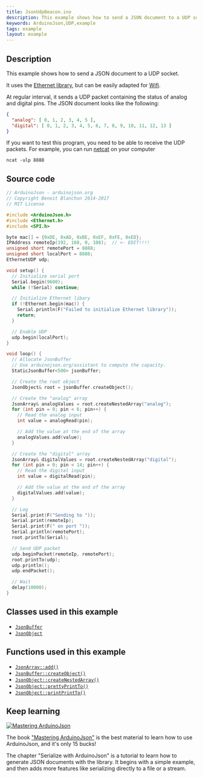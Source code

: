 ```yaml
---
title: JsonUdpBeacon.ino
description: This example shows how to send a JSON document to a UDP socket. It uses the Ethernet library but could easily be changed to support Wifi.
keywords: ArduinoJson,UDP,example
tags: example
layout: example
---
```


## Description

This example shows how to send a JSON document to a UDP socket.

It uses the [Ethernet library](https://www.arduino.cc/en/Reference/Ethernet), but can be easily adapted for [Wifi](https://www.arduino.cc/en/Reference/WiFi).

At regular interval, it sends a UDP packet containing the status of analog and digital pins.
The JSON document looks like the following:

```json
{
  "analog": [ 0, 1, 2, 3, 4, 5 ],
  "digital": [ 0, 1, 2, 3, 4, 5, 6, 7, 8, 9, 10, 11, 12, 13 ]
}
```

If you want to test this program, you need to be able to receive the UDP packets.
For example, you can run [netcat](https://nmap.org/ncat/) on your computer

    ncat -ulp 8888

## Source code

```c++
// ArduinoJson - arduinojson.org
// Copyright Benoit Blanchon 2014-2017
// MIT License

#include <ArduinoJson.h>
#include <Ethernet.h>
#include <SPI.h>

byte mac[] = {0xDE, 0xAD, 0xBE, 0xEF, 0xFE, 0xED};
IPAddress remoteIp(192, 168, 0, 108);  // <- EDIT!!!!
unsigned short remotePort = 8888;
unsigned short localPort = 8888;
EthernetUDP udp;

void setup() {
  // Initialize serial port
  Serial.begin(9600);
  while (!Serial) continue;

  // Initialize Ethernet libary
  if (!Ethernet.begin(mac)) {
    Serial.println(F("Failed to initialize Ethernet library"));
    return;
  }

  // Enable UDP
  udp.begin(localPort);
}

void loop() {
  // Allocate JsonBuffer
  // Use arduinojson.org/assistant to compute the capacity.
  StaticJsonBuffer<500> jsonBuffer;

  // Create the root object
  JsonObject& root = jsonBuffer.createObject();

  // Create the "analog" array
  JsonArray& analogValues = root.createNestedArray("analog");
  for (int pin = 0; pin < 6; pin++) {
    // Read the analog input
    int value = analogRead(pin);

    // Add the value at the end of the array
    analogValues.add(value);
  }

  // Create the "digital" array
  JsonArray& digitalValues = root.createNestedArray("digital");
  for (int pin = 0; pin < 14; pin++) {
    // Read the digital input
    int value = digitalRead(pin);

    // Add the value at the end of the array
    digitalValues.add(value);
  }

  // Log
  Serial.print(F("Sending to "));
  Serial.print(remoteIp);
  Serial.print(F(" on port "));
  Serial.println(remotePort);
  root.printTo(Serial);

  // Send UDP packet
  udp.beginPacket(remoteIp, remotePort);
  root.printTo(udp);
  udp.println();
  udp.endPacket();

  // Wait
  delay(10000);
}
```

## Classes used in this example

* [`JsonBuffer`]({{site.baseurl}}/api/jsonbuffer/)
* [`JsonObject`]({{site.baseurl}}/api/jsonobject/)

## Functions used in this example

* [`JsonArray::add()`]({{site.baseurl}}/api/jsonarray/add/)
* [`JsonBuffer::createObject()`]({{site.baseurl}}/api/jsonbuffer/createobject/)
* [`JsonObject::createNestedArray()`]({{site.baseurl}}/api/jsonobject/createnestedarray/)
* [`JsonObject::prettyPrintTo()`]({{site.baseurl}}/api/jsonobject/prettyprintto/)
* [`JsonObject::printPrintTo()`]({{site.baseurl}}/api/jsonobject/printprintto/)

## Keep learning

<a href="https://leanpub.com/arduinojson/"><img src="{{site.baseurl}}/images/cover200.png" class="float-right" alt="Mastering ArduinoJson"></a>

The book ["Mastering ArduinoJson"](https://leanpub.com/arduinojson/) is the best material to learn how to use ArduinoJson, and it's only 15 bucks!

The chapter "Serialize with ArduinoJson" is a tutorial to learn how to generate JSON documents with the library. It begins with a simple example, and then adds more features like serializing directly to a file or a stream.
